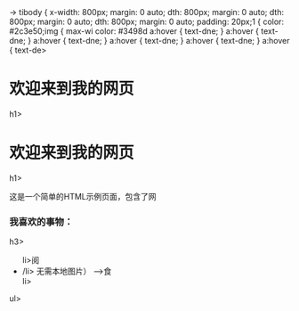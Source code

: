 <!DOCTYPE html><html lang="zh-CN"><head> ->    <title>我的简单网页</title>tibody {         x-width: 800px;            margin: 0 auto;          dth: 800px;            margin: 0 auto;          dth: 800px;            margin: 0 auto;          dth: 800px;            margin: 0 auto;            padding: 20px;1 {            color: #2c3e50;img {            max-wi   color: #3498d      a:hover {            text-dne;        }        a:hover {            text-dne;        }        a:hover {            text-dne;        }        a:hover {            text-dne;        }        a:hover {            text-dne;        }        a:hover {            text-de><body>    <!-- 一级标题 -->    <h1>欢迎来到我的网页</h1>h1>    <!-- 段落  <!-- 一级标题 -->    <h1>欢迎来到我的网页</h1>h1>    <!-- 段落文本 -->    <p>这是一个简单的HTML示例页面，包含了网<!-- 无序列表 -->    <h3>我喜欢的事物：</h3>h3>    <ul>    li>阅<li>/li>   无需本地图片） -->食</li>li>    </ul>ul>    <!-- 图img src="https://picsum.photos/8>/400?r>想搜索更多内容？点击 <a href="https://www.baidu.com" target="_blank">百度一下</a>（="https://www.baidu.com" target="_blank">百度一下</a>（="https://www.baidu.com" target="_blank">百度一下</a>（="https://www.baidu.com" target="_blank">百度一下</a>（="https://www.baidu.com" target="_blank">百度一下</a>（新窗口打开）</p></body></html></li></p></title></head>
